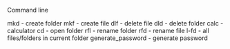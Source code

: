Command line

mkd - create folder
mkf - create file
dlf - delete file
dld - delete folder
calc - calculator
cd - open folder
rfl - rename folder
rfd - rename file
l-fd - all files/folders in current folder
generate_password - generate password